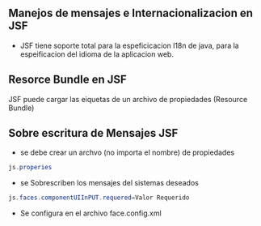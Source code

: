 ## Manejos de mensajes e Internacionalizacion en JSF


- JSF tiene soporte total para la espeficicacion l18n de java, para la espeificacion del idioma de la aplicacion web.

## Resorce Bundle en JSF

JSF puede cargar las eiquetas de un archivo de propiedades (Resource Bundle)

## Sobre escritura de Mensajes JSF

- se debe crear un archvo (no importa el nombre) de propiedades

```java
js.properies
```

- se Sobrescriben los mensajes del sistemas deseados

```java
js.faces.componentUIInPUT.requered=Valor Requerido
```

- Se configura en el archivo face.config.xml










